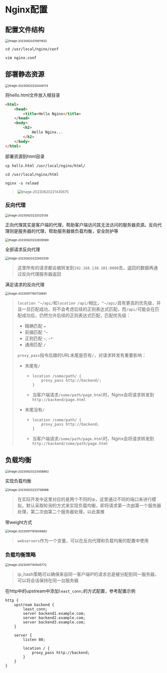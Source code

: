 # Nginx配置

## 配置文件结构

<img src="img/2.Nginx配置/image-20230620215611932.png" alt="image-20230620215611932" style="zoom:67%;" />

```
cd /usr/local/nginx/conf

vim nginx.conf
```

## 部署静态资源

<img src="img/2.Nginx配置/image-20230620220446174.png" alt="image-20230620220446174" style="zoom: 67%;" />

将hello.html文件放入根目录

```html
<html>
    <head>
        <title>Hello Nginx</title>
    </head>
    <body>
        <h2>
            Hello Nginx...
        </h2>
    </body>
</html>
```

部署资源到html目录

```
cp hello.html /usr/local/nginx/html/

cd /usr/local/nginx/html

nginx -s reload
```

> <img src="img/2.Nginx配置/image-20230620221430675.png" alt="image-20230620221430675" style="zoom: 80%;" />

### 反向代理

<img src="img/2.Nginx配置/image-20230620222025136.png" alt="image-20230620222025136" style="zoom: 67%;" />

正向代理其实是客户端的代理，帮助客户端访问其无法访问的服务器资源。反向代理则是服务器的代理，帮助服务器做负载均衡，安全防护等

<img src="img/2.Nginx配置/image-20230620222839589.png" alt="image-20230620222839589" style="zoom:67%;" />

全部请求反向代理

<img src="img/2.Nginx配置/image-20230620222952539.png" alt="image-20230620222952539" style="zoom:67%;" />

> 这里所有的请求都会被转发到`192.168.138.101:8080`去，返回的数据再通过反向代理服务器返回

满足请求的反向代理

<img src="img/2.Nginx配置/image-20230917160726891.png" alt="image-20230917160726891" style="zoom:67%;" />

> `location ^~/api/`和`location /api/`相比，`^~/api/`具有更高的优先级，并且一旦匹配成功，将不会考虑后续的正则表达式匹配，而`/api/`可能会在匹配成功后，仍然允许后续的正则表达式匹配，匹配优先级：
>
> - 精确匹配 `=`
> - 前缀匹配 `^~`
> - 正则匹配 `~`, `~*`
> - 通用匹配 `/`
>
> `proxy_pass`指令后跟的URL末尾是否有`/`，对请求转发有重要影响：
>
> - 末尾有`/`
>
>   - ```nginx
>     location /some/path/ {
>         proxy_pass http://backend/;
>     }
>     ```
>
>   - 当客户端请求`/some/path/page.html`时，Nginx会将请求转发到`http://backend/page.html`
>
> - 末尾没有`/`
>
>   - ```nginx
>     location /some/path/ {
>         proxy_pass http://backend;
>     }
>     ```
>
>   - 当客户端请求`/some/path/page.html`时，Nginx会将请求转发到`http://backend/some/path/page.html`

## 负载均衡

<img src="img/2.Nginx配置/image-20230620223458862.png" alt="image-20230620223458862" style="zoom: 67%;" />

实现负载均衡

<img src="img/2.Nginx配置/image-20230620223738998.png" alt="image-20230620223738998" style="zoom:67%;" />

> 在实际开发中这里对应的是两个不同的ip，这里通过不同的端口来进行模拟，默认采取轮询的方式来实现负载均衡，即将请求第一次由第一个服务器处理，第二次由第二个服务器处理，以此类推

带weight方式

<img src="img/2.Nginx配置/image-20230917161609883.png" alt="image-20230917161609883" style="zoom:67%;" />

> `webservers`作为一个变量，可以在反向代理和负载均衡的配置中使用

### 负载均衡策略

<img src="img/2.Nginx配置/image-20230917161945772.png" alt="image-20230917161945772" style="zoom:67%;" />

> ip_hash策略可以确保来自同一客户端IP的请求总是被分配到同一服务器，可以将会话保持在同一台服务器

在http中的upstream中添加`least_conn;`的方式配置，参考配置示例

```nginx
http {
    upstream backend {
        least_conn;
        server backend1.example.com;
        server backend2.example.com;
        server backend3.example.com;
    }

    server {
        listen 80;

        location / {
            proxy_pass http://backend;
        }
    }
}
```
